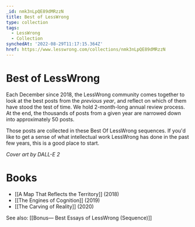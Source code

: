 ```yaml
---
_id: nmk3nLpQE89dMRzzN
title: Best of LessWrong
type: collection
tags:
  - LessWrong
  - Collection
synchedAt: '2022-08-29T11:17:15.364Z'
href: https://www.lesswrong.com/collections/nmk3nLpQE89dMRzzN
---
```

# Best of LessWrong

Each December since 2018, the LessWrong community comes together to look at the best posts from the *previous year*, and reflect on which of them have stood the test of time. We hold 2-month-long annual review process. At the end, the thousands of posts from a given year are narrowed down into approximately 50 posts.

Those posts are collected in these Best Of LessWrong sequences. If you'd like to get a sense of what intellectual work LessWrong has done in the past few years, this is a good place to start.

*Cover art by DALL-E 2*

# Books

- [[A Map That Reflects the Territory]] (2018)
- [[The Engines of Cognition]] (2019)
- [[The Carving of Reality]] (2020)

See also: [[Bonus— Best Essays of LessWrong (Sequence)]]